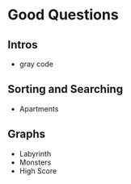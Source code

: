 # Good Questions

## Intros

- gray code

## Sorting and Searching

- Apartments

## Graphs

- Labyrinth
- Monsters
- High Score
